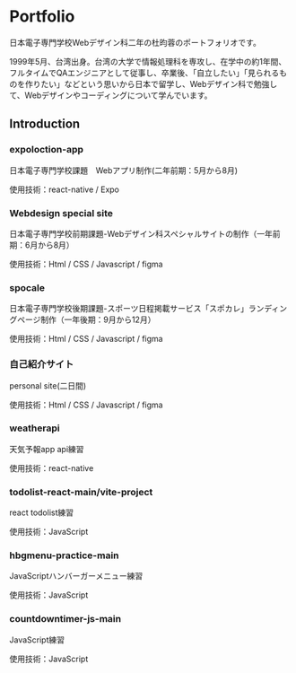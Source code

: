 # Portfolio
日本電子専門学校Webデザイン科二年の杜昀蓉のポートフォリオです。

1999年5月、台湾出身。台湾の大学で情報処理科を専攻し、在学中の約1年間、フルタイムでQAエンジニアとして従事し、卒業後、「自立したい」「見られるものを作りたい」などという思いから日本で留学し、Webデザイン科で勉強して、Webデザインやコーディングについて学んでいます。

## Introduction

### expoloction-app

日本電子専門学校課題　Webアプリ制作(二年前期：5月から8月)

使用技術：react-native / Expo 

### Webdesign special site

日本電子専門学校前期課題-Webデザイン科スペシャルサイトの制作（一年前期：6月から8月）

使用技術：Html / CSS / Javascript / figma

### spocale

日本電子専門学校後期課題-スポーツ日程掲載サービス「スポカレ」ランディングページ制作（一年後期：9月から12月）

使用技術：Html / CSS / Javascript / figma

### 自己紹介サイト

personal site(二日間)

使用技術：Html / CSS / Javascript / figma

### weatherapi

天気予報app api練習

使用技術：react-native 

### todolist-react-main/vite-project

react todolist練習

使用技術：JavaScript

### hbgmenu-practice-main

JavaScriptハンバーガーメニュー練習

使用技術：JavaScript

### countdowntimer-js-main

JavaScript練習

使用技術：JavaScript



